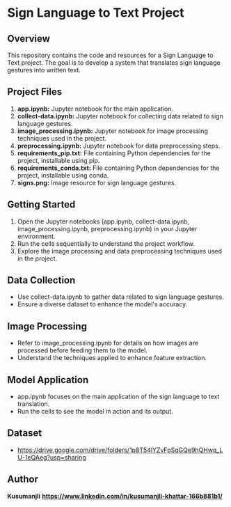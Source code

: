 # Sign Language to Text Project

## Overview

This repository contains the code and resources for a Sign Language to Text project. The goal is to develop a system that translates sign language gestures into written text.

## Project Files

1. **app.ipynb:** Jupyter notebook for the main application.
2. **collect-data.ipynb:** Jupyter notebook for collecting data related to sign language gestures.
3. **image_processing.ipynb:** Jupyter notebook for image processing techniques used in the project.
4. **preprocessing.ipynb:** Jupyter notebook for data preprocessing steps.
5. **requirements_pip.txt:** File containing Python dependencies for the project, installable using pip.
6. **requirements_conda.txt:** File containing Python dependencies for the project, installable using conda.
7. **signs.png:** Image resource for sign language gestures.

## Getting Started

1. Open the Jupyter notebooks (app.ipynb, collect-data.ipynb, image_processing.ipynb, preprocessing.ipynb) in your Jupyter environment.
2. Run the cells sequentially to understand the project workflow.
3. Explore the image processing and data preprocessing techniques used in the project.

## Data Collection

- Use collect-data.ipynb to gather data related to sign language gestures.
- Ensure a diverse dataset to enhance the model's accuracy.

## Image Processing

- Refer to image_processing.ipynb for details on how images are processed before feeding them to the model.
- Understand the techniques applied to enhance feature extraction.

## Model Application

- app.ipynb focuses on the main application of the sign language to text translation.
- Run the cells to see the model in action and its output.

## Dataset

- https://drive.google.com/drive/folders/1p8T54lYZvFpSqGQe9hQHwq_LU-1eQAeg?usp=sharing

## Author
**Kusumanjli**
**https://www.linkedin.com/in/kusumanjli-khattar-166b881b1/**
